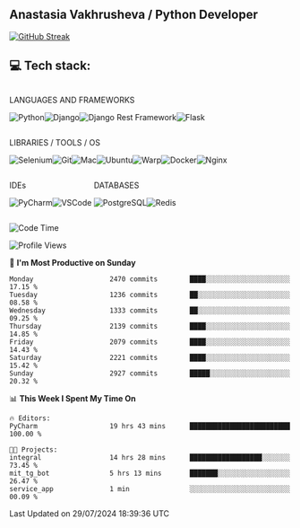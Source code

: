 ## Anastasia Vakhrusheva / Python Developer

<a href="https://git.io/streak-stats"><img src="https://streak-stats.demolab.com?user=KetKode&theme=transparent&mode=weekly" alt="GitHub Streak" /></a>

## **💻 Tech stack:**

<div style="display: inline-block;">

LANGUAGES AND FRAMEWORKS

<img alt="Python" src="https://img.shields.io/badge/Python-FFD43B?style=for-the-badge&logo=python&logoColor=blue" /><img alt="Django" src="https://img.shields.io/badge/Django-092E20?style=for-the-badge&logo=django&logoColor=green" /><img alt="Django Rest Framework" src="https://img.shields.io/badge/django%20rest-ff1709?style=for-the-badge&logo=django&logoColor=white" /><img alt="Flask" src="https://img.shields.io/badge/Flask-000000?style=for-the-badge&logo=flask&logoColor=white" />

</div>

<div style="display: inline-block;">
  
LIBRARIES / TOOLS / OS

<img alt="Selenium" src="https://img.shields.io/badge/Selenium-43B02A?style=for-the-badge&logo=Selenium&logoColor=white" /><img alt="Git" src="https://img.shields.io/badge/GIT-E44C30?style=for-the-badge&logo=git&logoColor=white" /><img alt="Mac" src="https://img.shields.io/badge/mac%20os-000000?style=for-the-badge&logo=apple&logoColor=white" /><img alt="Ubuntu" src="https://img.shields.io/badge/Ubuntu-E95420?style=for-the-badge&logo=ubuntu&logoColor=white" /><img alt="Warp" src="https://img.shields.io/badge/warp-01A4FF?style=for-the-badge&logo=warp&logoColor=white" /><img alt="Docker" src="https://img.shields.io/badge/Docker-2CA5E0?style=for-the-badge&logo=docker&logoColor=white" /><img alt="Nginx" src="https://img.shields.io/badge/Nginx-009639?style=for-the-badge&logo=nginx&logoColor=white" />

</div>

<div style="display: inline-block;">

IDEs

<img alt="PyCharm" src="https://img.shields.io/badge/PyCharm-000000.svg?&style=for-the-badge&logo=PyCharm&logoColor=white" /><img alt="VSCode" src="https://img.shields.io/badge/VSCode-0078D4?style=for-the-badge&logo=visual%20studio%20code&logoColor=white" />

</div>

<div style="display: inline-block;">
  
DATABASES

<img alt="PostgreSQL" src="https://img.shields.io/badge/PostgreSQL-316192?style=for-the-badge&logo=postgresql&logoColor=white" /><img alt="Redis" src="https://img.shields.io/badge/redis-%23DD0031.svg?&style=for-the-badge&logo=redis&logoColor=white" />

</div>
                    
<br/>

<!--START_SECTION:waka-->
![Code Time](http://img.shields.io/badge/Code%20Time-58%20hrs%2012%20mins-blue)

![Profile Views](http://img.shields.io/badge/Profile%20Views-23-blue)

📅 **I'm Most Productive on Sunday** 

```text
Monday                   2470 commits        ████░░░░░░░░░░░░░░░░░░░░░   17.15 % 
Tuesday                  1236 commits        ██░░░░░░░░░░░░░░░░░░░░░░░   08.58 % 
Wednesday                1333 commits        ██░░░░░░░░░░░░░░░░░░░░░░░   09.25 % 
Thursday                 2139 commits        ████░░░░░░░░░░░░░░░░░░░░░   14.85 % 
Friday                   2079 commits        ████░░░░░░░░░░░░░░░░░░░░░   14.43 % 
Saturday                 2221 commits        ████░░░░░░░░░░░░░░░░░░░░░   15.42 % 
Sunday                   2927 commits        █████░░░░░░░░░░░░░░░░░░░░   20.32 % 
```


📊 **This Week I Spent My Time On** 

```text
🔥 Editors: 
PyCharm                  19 hrs 43 mins      █████████████████████████   100.00 % 

🐱‍💻 Projects: 
integral                 14 hrs 28 mins      ██████████████████░░░░░░░   73.45 % 
mit_tg_bot               5 hrs 13 mins       ███████░░░░░░░░░░░░░░░░░░   26.47 % 
service_app              1 min               ░░░░░░░░░░░░░░░░░░░░░░░░░   00.09 % 
```


 Last Updated on 29/07/2024 18:39:36 UTC
<!--END_SECTION:waka-->

</div>
